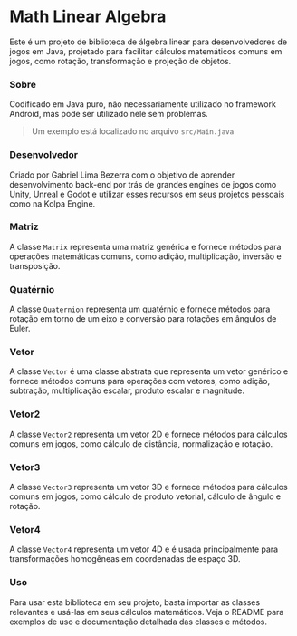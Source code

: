 # Math Linear Algebra
Este é um projeto de biblioteca de álgebra linear para desenvolvedores de jogos em Java, projetado para facilitar cálculos matemáticos comuns em jogos, como rotação, transformação e projeção de objetos.

### Sobre
Codificado em Java puro, não necessariamente utilizado no framework Android, mas pode ser utilizado nele sem problemas.

> Um exemplo está localizado no arquivo `src/Main.java`

### Desenvolvedor
Criado por Gabriel Lima Bezerra com o objetivo de aprender desenvolvimento back-end por trás de grandes engines de jogos como Unity, Unreal e Godot e utilizar esses recursos em seus projetos pessoais como na Kolpa Engine.

### Matriz
A classe `Matrix` representa uma matriz genérica e fornece métodos para operações matemáticas comuns, como adição, multiplicação, inversão e transposição.

### Quatérnio
A classe `Quaternion` representa um quatérnio e fornece métodos para rotação em torno de um eixo e conversão para rotações em ângulos de Euler.

### Vetor
A classe `Vector` é uma classe abstrata que representa um vetor genérico e fornece métodos comuns para operações com vetores, como adição, subtração, multiplicação escalar, produto escalar e magnitude.

### Vetor2
A classe `Vector2` representa um vetor 2D e fornece métodos para cálculos comuns em jogos, como cálculo de distância, normalização e rotação.

### Vetor3
A classe `Vector3` representa um vetor 3D e fornece métodos para cálculos comuns em jogos, como cálculo de produto vetorial, cálculo de ângulo e rotação.

### Vetor4
A classe `Vector4` representa um vetor 4D e é usada principalmente para transformações homogêneas em coordenadas de espaço 3D.

### Uso
Para usar esta biblioteca em seu projeto, basta importar as classes relevantes e usá-las em seus cálculos matemáticos. Veja o README para exemplos de uso e documentação detalhada das classes e métodos.
